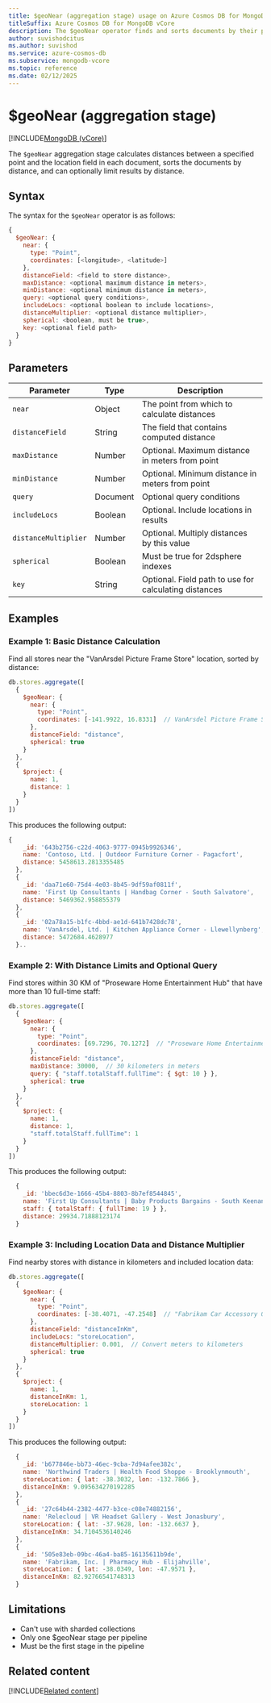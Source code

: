 ```yaml
---
title: $geoNear (aggregation stage) usage on Azure Cosmos DB for MongoDB vCore
titleSuffix: Azure Cosmos DB for MongoDB vCore
description: The $geoNear operator finds and sorts documents by their proximity to a geospatial point, returning distance information for each document.
author: suvishodcitus
ms.author: suvishod
ms.service: azure-cosmos-db
ms.subservice: mongodb-vcore
ms.topic: reference
ms.date: 02/12/2025
---
```


# $geoNear (aggregation stage)

[!INCLUDE[MongoDB (vCore)](~/reusable-content/ce-skilling/azure/includes/cosmos-db/includes/appliesto-mongodb-vcore.md)]

The `$geoNear` aggregation stage calculates distances between a specified point and the location field in each document, sorts the documents by distance, and can optionally limit results by distance.

## Syntax

The syntax for the `$geoNear` operator is as follows:

```javascript
{
  $geoNear: {
    near: {
      type: "Point",
      coordinates: [<longitude>, <latitude>]
    },
    distanceField: <field to store distance>,
    maxDistance: <optional maximum distance in meters>,
    minDistance: <optional minimum distance in meters>,
    query: <optional query conditions>,
    includeLocs: <optional boolean to include locations>,
    distanceMultiplier: <optional distance multiplier>,
    spherical: <boolean, must be true>,
    key: <optional field path>
  }
}
```

## Parameters

| Parameter | Type | Description |
|-----------|------|-------------|
| `near` | Object | The point from which to calculate distances |
| `distanceField` | String | The field that contains computed distance |
| `maxDistance` | Number | Optional. Maximum distance in meters from point |
| `minDistance` | Number | Optional. Minimum distance in meters from point |
| `query` | Document | Optional query conditions |
| `includeLocs` | Boolean | Optional. Include locations in results |
| `distanceMultiplier` | Number | Optional. Multiply distances by this value |
| `spherical` | Boolean | Must be true for 2dsphere indexes |
| `key` | String | Optional. Field path to use for calculating distances |

## Examples

### Example 1: Basic Distance Calculation

Find all stores near the "VanArsdel Picture Frame Store" location, sorted by distance:

```javascript
db.stores.aggregate([
  {
    $geoNear: {
      near: {
        type: "Point",
        coordinates: [-141.9922, 16.8331]  // VanArsdel Picture Frame Store location
      },
      distanceField: "distance",
      spherical: true
    }
  },
  {
    $project: {
      name: 1,
      distance: 1
    }
  }
])
```
This produces the following output:

```javascript
{
    _id: '643b2756-c22d-4063-9777-0945b9926346',
    name: 'Contoso, Ltd. | Outdoor Furniture Corner - Pagacfort',
    distance: 5458613.2813355485
  },
  {
    _id: 'daa71e60-75d4-4e03-8b45-9df59af0811f',
    name: 'First Up Consultants | Handbag Corner - South Salvatore',
    distance: 5469362.958855379
  },
  {
    _id: '02a78a15-b1fc-4bbd-ae1d-641b7428dc78',
    name: 'VanArsdel, Ltd. | Kitchen Appliance Corner - Llewellynberg',
    distance: 5472684.4628977
  }..
```

### Example 2: With Distance Limits and Optional Query

Find stores within 30 KM of "Proseware Home Entertainment Hub" that have more than 10 full-time staff:

```javascript
db.stores.aggregate([
  {
    $geoNear: {
      near: {
        type: "Point",
        coordinates: [69.7296, 70.1272]  // "Proseware Home Entertainment Hub" location
      },
      distanceField: "distance",
      maxDistance: 30000,  // 30 kilometers in meters
      query: { "staff.totalStaff.fullTime": { $gt: 10 } },
      spherical: true
    }
  },
  {
    $project: {
      name: 1,
      distance: 1,
      "staff.totalStaff.fullTime": 1
    }
  }
])
```
This produces the following output:

```javascript
  {
    _id: 'bbec6d3e-1666-45b4-8803-8b7ef8544845',
    name: 'First Up Consultants | Baby Products Bargains - South Keenan',
    staff: { totalStaff: { fullTime: 19 } },
    distance: 29934.71888123174
  }
```

### Example 3: Including Location Data and Distance Multiplier

Find nearby stores with distance in kilometers and included location data:

```javascript
db.stores.aggregate([
  {
    $geoNear: {
      near: {
        type: "Point",
        coordinates: [-38.4071, -47.2548]  // "Fabrikam Car Accessory Outlet" location
      },
      distanceField: "distanceInKm",
      includeLocs: "storeLocation",
      distanceMultiplier: 0.001,  // Convert meters to kilometers
      spherical: true
    }
  },
  {
    $project: {
      name: 1,
      distanceInKm: 1,
      storeLocation: 1
    }
  }
])
```
This produces the following output:

```javascript
  {
    _id: 'b677846e-bb73-46ec-9cba-7d94afee382c',
    name: 'Northwind Traders | Health Food Shoppe - Brooklynmouth',
    storeLocation: { lat: -38.3032, lon: -132.7866 },
    distanceInKm: 9.095634270192285
  },
  {
    _id: '27c64b44-2382-4477-b3ce-c08e74882156',
    name: 'Relecloud | VR Headset Gallery - West Jonasbury',
    storeLocation: { lat: -37.9628, lon: -132.6637 },
    distanceInKm: 34.7104536140246
  },
  {
    _id: '505e83eb-09bc-46a4-ba85-16135611b9de',
    name: 'Fabrikam, Inc. | Pharmacy Hub - Elijahville',
    storeLocation: { lat: -38.0349, lon: -47.9571 },
    distanceInKm: 82.92766541748313
  }
```

## Limitations

* Can't use with sharded collections
* Only one $geoNear stage per pipeline
* Must be the first stage in the pipeline


## Related content

[!INCLUDE[Related content](../includes/related-content.md)]
